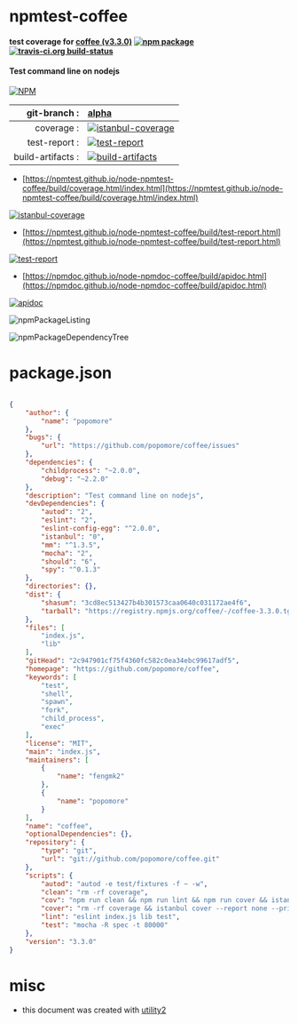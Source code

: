 # npmtest-coffee

#### test coverage for  [coffee (v3.3.0)](https://github.com/popomore/coffee)  [![npm package](https://img.shields.io/npm/v/npmtest-coffee.svg?style=flat-square)](https://www.npmjs.org/package/npmtest-coffee) [![travis-ci.org build-status](https://api.travis-ci.org/npmtest/node-npmtest-coffee.svg)](https://travis-ci.org/npmtest/node-npmtest-coffee)

#### Test command line on nodejs

[![NPM](https://nodei.co/npm/coffee.png?downloads=true&downloadRank=true&stars=true)](https://www.npmjs.com/package/coffee)

| git-branch : | [alpha](https://github.com/npmtest/node-npmtest-coffee/tree/alpha)|
|--:|:--|
| coverage : | [![istanbul-coverage](https://npmtest.github.io/node-npmtest-coffee/build/coverage.badge.svg)](https://npmtest.github.io/node-npmtest-coffee/build/coverage.html/index.html)|
| test-report : | [![test-report](https://npmtest.github.io/node-npmtest-coffee/build/test-report.badge.svg)](https://npmtest.github.io/node-npmtest-coffee/build/test-report.html)|
| build-artifacts : | [![build-artifacts](https://npmtest.github.io/node-npmtest-coffee/glyphicons_144_folder_open.png)](https://github.com/npmtest/node-npmtest-coffee/tree/gh-pages/build)|

- [https://npmtest.github.io/node-npmtest-coffee/build/coverage.html/index.html](https://npmtest.github.io/node-npmtest-coffee/build/coverage.html/index.html)

[![istanbul-coverage](https://npmtest.github.io/node-npmtest-coffee/build/screenCapture.buildCi.browser.%252Ftmp%252Fbuild%252Fcoverage.lib.html.png)](https://npmtest.github.io/node-npmtest-coffee/build/coverage.html/index.html)

- [https://npmtest.github.io/node-npmtest-coffee/build/test-report.html](https://npmtest.github.io/node-npmtest-coffee/build/test-report.html)

[![test-report](https://npmtest.github.io/node-npmtest-coffee/build/screenCapture.buildCi.browser.%252Ftmp%252Fbuild%252Ftest-report.html.png)](https://npmtest.github.io/node-npmtest-coffee/build/test-report.html)

- [https://npmdoc.github.io/node-npmdoc-coffee/build/apidoc.html](https://npmdoc.github.io/node-npmdoc-coffee/build/apidoc.html)

[![apidoc](https://npmdoc.github.io/node-npmdoc-coffee/build/screenCapture.buildCi.browser.%252Ftmp%252Fbuild%252Fapidoc.html.png)](https://npmdoc.github.io/node-npmdoc-coffee/build/apidoc.html)

![npmPackageListing](https://npmtest.github.io/node-npmtest-coffee/build/screenCapture.npmPackageListing.svg)

![npmPackageDependencyTree](https://npmtest.github.io/node-npmtest-coffee/build/screenCapture.npmPackageDependencyTree.svg)



# package.json

```json

{
    "author": {
        "name": "popomore"
    },
    "bugs": {
        "url": "https://github.com/popomore/coffee/issues"
    },
    "dependencies": {
        "childprocess": "~2.0.0",
        "debug": "~2.2.0"
    },
    "description": "Test command line on nodejs",
    "devDependencies": {
        "autod": "2",
        "eslint": "2",
        "eslint-config-egg": "^2.0.0",
        "istanbul": "0",
        "mm": "^1.3.5",
        "mocha": "2",
        "should": "6",
        "spy": "^0.1.3"
    },
    "directories": {},
    "dist": {
        "shasum": "3cd8ec513427b4b301573caa0640c031172ae4f6",
        "tarball": "https://registry.npmjs.org/coffee/-/coffee-3.3.0.tgz"
    },
    "files": [
        "index.js",
        "lib"
    ],
    "gitHead": "2c947901cf75f4360fc582c0ea34ebc99617adf5",
    "homepage": "https://github.com/popomore/coffee",
    "keywords": [
        "test",
        "shell",
        "spawn",
        "fork",
        "child_process",
        "exec"
    ],
    "license": "MIT",
    "main": "index.js",
    "maintainers": [
        {
            "name": "fengmk2"
        },
        {
            "name": "popomore"
        }
    ],
    "name": "coffee",
    "optionalDependencies": {},
    "repository": {
        "type": "git",
        "url": "git://github.com/popomore/coffee.git"
    },
    "scripts": {
        "autod": "autod -e test/fixtures -f ~ -w",
        "clean": "rm -rf coverage",
        "cov": "npm run clean && npm run lint && npm run cover && istanbul report --root coverage text-summary json lcov",
        "cover": "rm -rf coverage && istanbul cover --report none --print none node_modules/mocha/bin/_mocha -- -R spec -t 80000",
        "lint": "eslint index.js lib test",
        "test": "mocha -R spec -t 80000"
    },
    "version": "3.3.0"
}
```



# misc
- this document was created with [utility2](https://github.com/kaizhu256/node-utility2)
